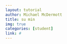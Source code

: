 ```yaml
---
layout: tutorial
author: Michael McDermott
title: su min
img: true
categories: [student]
link: #
---
```

